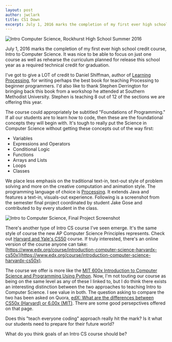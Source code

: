 ```yaml
---
layout: post
author: jwclark
title: CS1 Down
excerpt: July 1, 2016 marks the completion of my first ever high school credit course, Intro to Computer Science. It was nice to be able to focus on just one course as well as rehearse the curriculum planned for release this school year as a required technical credit for graduation.
---
```

<div class="flex-wrapper">
  <img src="{{site.baseurl}}/img/cs1.jpg" alt="Intro Computer Science, Rockhurst High School Summer 2016">
</div>

July 1, 2016 marks the completion of my first ever high school credit course, Intro to Computer Science. It was nice to be able to focus on just one course as well as rehearse the curriculum planned for release this school year as a required technical credit for graduation.

I've got to give a LOT of credit to Daniel Shiffman, author of [Learning Processing](http://learningprocessing.com/), for writing perhaps the best book for teaching Processing to beginner programmers. I'd also like to thank Stephen Derrington for bringing back this book from a workshop he attended at Southern Methodist University. Stephen is teaching 8 out of 12 of the sections we are offering this year.

The course could appropriately be subtitled "Foundations of Programming." If all our students are to learn how to code, then these are the foundational concepts they will begin with. It's tough to really put the Science in Computer Science without getting these concepts out of the way first:

- Variables
- Expressions and Operators
- Conditional Logic
- Functions
- Arrays and Lists
- Loops
- Classes

We place less emphasis on the traditional text-in, text-out style of problem solving and more on the creative computation and animation style. The programming language of choice is [Processing](https://processing.org/). It extends Java and features a text-in, visuals-out experience. Following is a screenshot from the semester final project coordinated by student Jake Gose and contributed to by every student in the class.

<div class="flex-wrapper">
  <img src="{{site.baseurl}}/img/aquarium.png" alt="Intro to Computer Science, Final Project Screenshot">
</div>

There's another type of Intro CS course I've seen emerge. It's the same style of course the new AP Computer Science Principles represents. Check out [Harvard and Yale's CS50](https://cs50.harvard.edu/) course. If truly interested, there's an online version of the course anyone can take: [https://www.edx.org/course/introduction-computer-science-harvardx-cs50x](https://www.edx.org/course/introduction-computer-science-harvardx-cs50x).

The course we offer is more like the [MIT 600x Introduction to Computer Science and Programming Using Python](https://www.edx.org/course/introduction-computer-science-mitx-6-00-1x-8). Now, I'm not touting our course as being on the same level as any of these I linked to, but I do think there exists an interesting distinction between the two approaches to teaching Intro to Computer Science. I see value in both. The question asking to compare the two has been asked on Quora, [edX: What are the differences between CS50x (Harvard) or 6.00x (MIT)](https://www.quora.com/edX-What-are-the-differences-between-CS50x-Harvard-or-6-00x-MIT). There are some good persepctives offered on that page.

Does this "teach everyone coding" approach really hit the mark? Is it what our students need to prepare for their future world?

What do you think goals of an Intro CS course should be?





